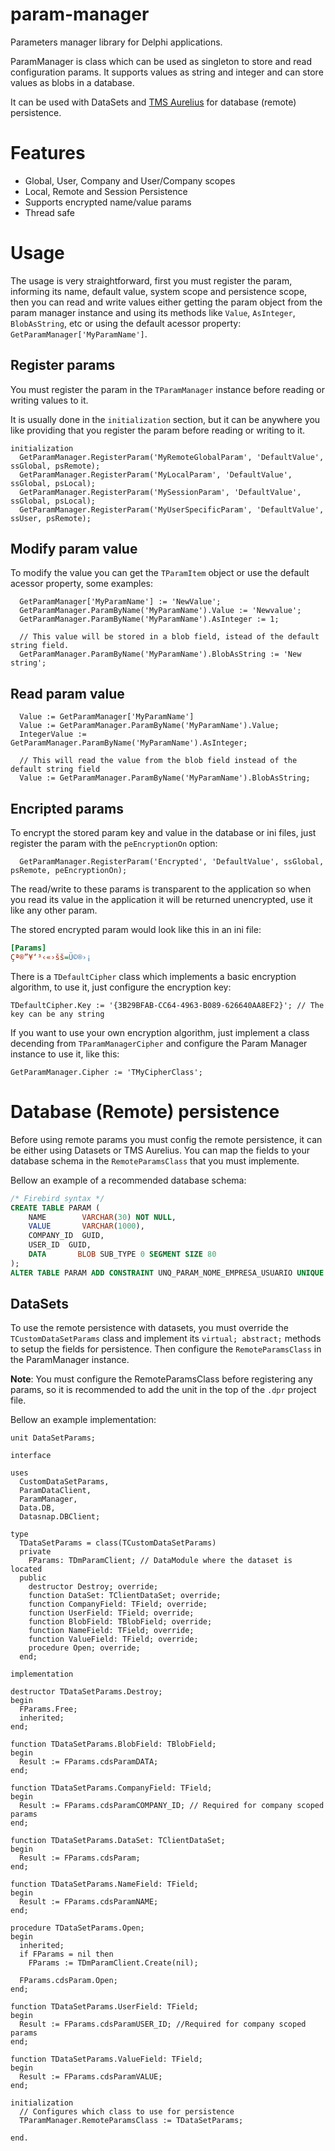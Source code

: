 # param-manager

Parameters manager library for Delphi applications.

ParamManager is class which can be used as singleton to store and read configuration params. It supports values as string and integer and can store values as blobs in a database.

It can be used with DataSets and [TMS Aurelius](http://www.tmssoftware.com/site/aurelius.asp) for database (remote) persistence.

# Features

- Global, User, Company and User/Company scopes
- Local, Remote and Session Persistence
- Supports encrypted name/value params
- Thread safe

# Usage

The usage is very straightforward, first you must register the param, informing its name, default value, system scope and persistence scope, then you can read and write values either getting the param object from the param manager instance and using its methods like `Value`, `AsInteger`, `BlobAsString`, etc or using the default acessor property: `GetParamManager['MyParamName']`.

## Register params

You must register the param in the `TParamManager` instance before reading or writing values to it.

It is usually done in the `initialization` section, but it can be anywhere you like providing that you register the param before reading or writing to it.

```Delphi
initialization
  GetParamManager.RegisterParam('MyRemoteGlobalParam', 'DefaultValue', ssGlobal, psRemote);
  GetParamManager.RegisterParam('MyLocalParam', 'DefaultValue', ssGlobal, psLocal);
  GetParamManager.RegisterParam('MySessionParam', 'DefaultValue', ssGlobal, psLocal);
  GetParamManager.RegisterParam('MyUserSpecificParam', 'DefaultValue', ssUser, psRemote);
```

## Modify param value

To modify the value you can get the `TParamItem` object or use the default acessor property, some examples:

```Delphi
  GetParamManager['MyParamName'] := 'NewValue';
  GetParamManager.ParamByName('MyParamName').Value := 'Newvalue';
  GetParamManager.ParamByName('MyParamName').AsInteger := 1;
  
  // This value will be stored in a blob field, istead of the default string field.
  GetParamManager.ParamByName('MyParamName').BlobAsString := 'New string'; 
```

## Read param value

```Delphi
  Value := GetParamManager['MyParamName']
  Value := GetParamManager.ParamByName('MyParamName').Value;
  IntegerValue := GetParamManager.ParamByName('MyParamName').AsInteger;
  
  // This will read the value from the blob field instead of the default string field
  Value := GetParamManager.ParamByName('MyParamName').BlobAsString; 
```

## Encripted params

To encrypt the stored param key and value in the database or ini files, just register the param with the `peEncryptionOn` option:

```Delphi
  GetParamManager.RegisterParam('Encrypted', 'DefaultValue', ssGlobal, psRemote, peEncryptionOn);
```

The read/write to these params is transparent to the application so when you read its value in the application it will be returned unencrypted, use it like any other param.

The stored encrypted param would look like this in an ini file:

```Ini
[Params]
Çª®”¥‘³‹«›šš=Ü©®›¡
```

There is a `TDefaultCipher` class which implements a basic encryption algorithm, to use it, just configure the encryption key:

```Delphi
TDefaultCipher.Key := '{3B29BFAB-CC64-4963-B089-626640AA8EF2}'; // The key can be any string
```

If you want to use your own encryption algorithm, just implement a class decending from `TParamManagerCipher` and configure the Param Manager instance to use it, like this:

`GetParamManager.Cipher := 'TMyCipherClass';`

# Database (Remote) persistence

Before using remote params you must config the remote persistence, it can be either using Datasets or TMS Aurelius. You can map the fields to your database schema in the `RemoteParamsClass` that you must implemente.

Bellow an example of a recommended database schema:

```SQL
/* Firebird syntax */
CREATE TABLE PARAM (
    NAME        VARCHAR(30) NOT NULL,
    VALUE       VARCHAR(1000),
    COMPANY_ID  GUID,
    USER_ID  GUID,
    DATA       BLOB SUB_TYPE 0 SEGMENT SIZE 80
);
ALTER TABLE PARAM ADD CONSTRAINT UNQ_PARAM_NOME_EMPRESA_USUARIO UNIQUE (NAME, COMPANY_ID, USER_ID);
```

## DataSets

To use the remote persistence with datasets, you must override the `TCustomDataSetParams` class and implement its `virtual; abstract;` methods to setup the fields for persistence. Then configure the `RemoteParamsClass` in the ParamManager instance.

 **Note**: You must configure the RemoteParamsClass before registering any params, so it is recommended to add the unit in the top of the `.dpr` project file.

Bellow an example implementation:

```Delphi
unit DataSetParams;

interface

uses
  CustomDataSetParams,
  ParamDataClient,
  ParamManager,
  Data.DB,
  Datasnap.DBClient;

type
  TDataSetParams = class(TCustomDataSetParams)
  private
    FParams: TDmParamClient; // DataModule where the dataset is located
  public
    destructor Destroy; override;
    function DataSet: TClientDataSet; override;
    function CompanyField: TField; override;
    function UserField: TField; override;
    function BlobField: TBlobField; override;
    function NameField: TField; override;
    function ValueField: TField; override;
    procedure Open; override;
  end;

implementation

destructor TDataSetParams.Destroy;
begin
  FParams.Free;
  inherited;
end;

function TDataSetParams.BlobField: TBlobField;
begin
  Result := FParams.cdsParamDATA;
end;

function TDataSetParams.CompanyField: TField;
begin
  Result := FParams.cdsParamCOMPANY_ID; // Required for company scoped params
end;

function TDataSetParams.DataSet: TClientDataSet;
begin
  Result := FParams.cdsParam;
end;

function TDataSetParams.NameField: TField;
begin
  Result := FParams.cdsParamNAME;
end;

procedure TDataSetParams.Open;
begin
  inherited;
  if FParams = nil then
    FParams := TDmParamClient.Create(nil);

  FParams.cdsParam.Open;
end;

function TDataSetParams.UserField: TField;
begin
  Result := FParams.cdsParamUSER_ID; //Required for company scoped params
end;

function TDataSetParams.ValueField: TField;
begin
  Result := FParams.cdsParamVALUE;
end;

initialization
  // Configures which class to use for persistence 
  TParamManager.RemoteParamsClass := TDataSetParams;

end.
```